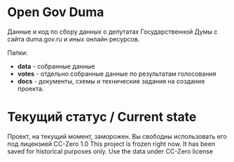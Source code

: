 # Open Gov Duma
Данные и код по сбору данных о депутатах Государственной Думы с сайта duma.gov.ru и иных онлайн ресурсов. 

Папки:
* **data** - собранные данные
* **votes** - отдельно собранные данные по результатам голосования
* **docs** - документы, схемы и технические задания на создание проекта.


# Текущий статус / Current state
Проект, на текущий момент, заморожен. Вы свободны использовать его под лицензией CC-Zero 1.0
This project is frozen right now. It has been saved for historical purposes only. Use the data under CC-Zero license
